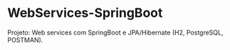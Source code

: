 # WebServices-SpringBoot
Projeto: Web services com SpringBoot e JPA/Hibernate (H2, PostgreSQL, POSTMAN).

